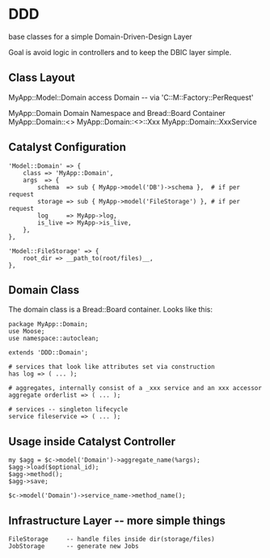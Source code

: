 # DDD #

base classes for a simple Domain-Driven-Design Layer

Goal is avoid logic in controllers and to keep the DBIC layer simple.


## Class Layout ##

MyApp::Model::Domain        access Domain -- via 'C::M::Factory::PerRequest'

MyApp::Domain               Domain Namespace and Bread::Board Container
MyApp::Domain::<<Aggregate>>
MyApp::Domain::<<Aggregate>>::Xxx
MyApp::Domain::XxxService


## Catalyst Configuration ##

    'Model::Domain' => {
        class => 'MyApp::Domain',
        args  => {
            schema  => sub { MyApp->model('DB')->schema },  # if per request
            storage => sub { MyApp->model('FileStorage') }, # if per request
            log     => MyApp->log,
            is_live => MyApp->is_live,
        },
    },
    
    'Model::FileStorage' => {
        root_dir => __path_to(root/files)__,
    },


## Domain Class ##

The domain class is a Bread::Board container. Looks like this:

    package MyApp::Domain;
    use Moose;
    use namespace::autoclean;
    
    extends 'DDD::Domain';
    
    # services that look like attributes set via construction
    has log => ( ... );
    
    # aggregates, internally consist of a _xxx service and an xxx accessor
    aggregate orderlist => ( ... );
    
    # services -- singleton lifecycle
    service fileservice => ( ... );


## Usage inside Catalyst Controller ##

    my $agg = $c->model('Domain')->aggregate_name(%args);
    $agg->load($optional_id);
    $agg->method();
    $agg->save;
    
    $c->model('Domain')->service_name->method_name();


## Infrastructure Layer -- more simple things ##

    FileStorage     -- handle files inside dir(storage/files)
    JobStorage      -- generate new Jobs

